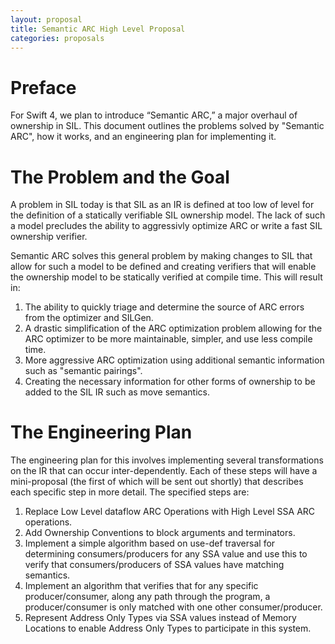 ```yaml
---
layout: proposal
title: Semantic ARC High Level Proposal
categories: proposals
---
```


# Preface

For Swift 4, we plan to introduce “Semantic ARC,” a major overhaul of ownership
in SIL. This document outlines the problems solved by "Semantic ARC", how it
works, and an engineering plan for implementing it.

# The Problem and the Goal

A problem in SIL today is that SIL as an IR is defined at too low of level for
the definition of a statically verifiable SIL ownership model.  The lack of such
a model precludes the ability to aggressivly optimize ARC or write a fast
SIL ownership verifier.

Semantic ARC solves this general problem by making changes to SIL that allow for
such a model to be defined and creating verifiers that will enable the ownership
model to be statically verified at compile time. This will result in:

1. The ability to quickly triage and determine the source of ARC errors from the
   optimizer and SILGen.
2. A drastic simplification of the ARC optimization problem allowing for the ARC
   optimizer to be more maintainable, simpler, and use less compile time.
3. More aggressive ARC optimization using additional semantic information such
   as "semantic pairings".
4. Creating the necessary information for other forms of ownership to be added
   to the SIL IR such as move semantics.

# The Engineering Plan

The engineering plan for this involves implementing several transformations on
the IR that can occur inter-dependently. Each of these steps will have a
mini-proposal (the first of which will be sent out shortly) that describes each
specific step in more detail. The specified steps are:

1. Replace Low Level dataflow ARC Operations with High Level SSA ARC operations.
2. Add Ownership Conventions to block arguments and terminators.
3. Implement a simple algorithm based on use-def traversal for determining
   consumers/producers for any SSA value and use this to verify that
   consumers/producers of SSA values have matching semantics.
4. Implement an algorithm that verifies that for any specific producer/consumer,
   along any path through the program, a producer/consumer is only matched with
   one other consumer/producer.
5. Represent Address Only Types via SSA values instead of Memory Locations to
   enable Address Only Types to participate in this system.

